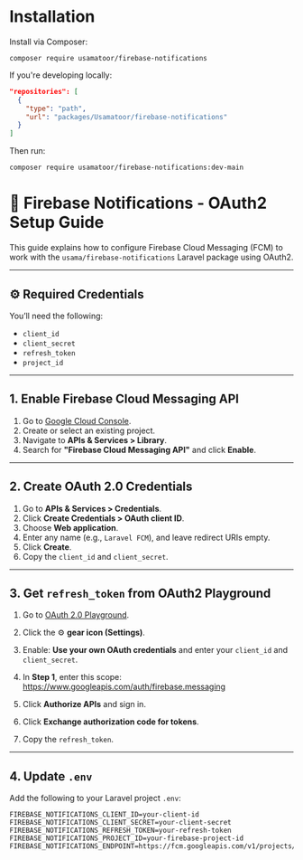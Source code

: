 # Installation

Install via Composer:

```
composer require usamatoor/firebase-notifications
```

If you're developing locally:

```json
"repositories": [
  {
    "type": "path",
    "url": "packages/Usamatoor/firebase-notifications"
  }
]

```

Then run:

```
composer require usamatoor/firebase-notifications:dev-main
```
# 🔐 Firebase Notifications - OAuth2 Setup Guide

This guide explains how to configure Firebase Cloud Messaging (FCM) to work with the `usama/firebase-notifications` Laravel package using OAuth2.

---

## ⚙️ Required Credentials

You’ll need the following:

- `client_id`
- `client_secret`
- `refresh_token`
- `project_id`

---

## 1. Enable Firebase Cloud Messaging API

1. Go to [Google Cloud Console](https://console.cloud.google.com/).
2. Create or select an existing project.
3. Navigate to **APIs & Services > Library**.
4. Search for **"Firebase Cloud Messaging API"** and click **Enable**.

---

## 2. Create OAuth 2.0 Credentials

1. Go to **APIs & Services > Credentials**.
2. Click **Create Credentials > OAuth client ID**.
3. Choose **Web application**.
4. Enter any name (e.g., `Laravel FCM`), and leave redirect URIs empty.
5. Click **Create**.
6. Copy the `client_id` and `client_secret`.

---

## 3. Get `refresh_token` from OAuth2 Playground

1. Go to [OAuth 2.0 Playground](https://developers.google.com/oauthplayground).
2. Click the ⚙️ **gear icon (Settings)**.
3. Enable: **Use your own OAuth credentials** and enter your `client_id` and `client_secret`.
4. In **Step 1**, enter this scope:
https://www.googleapis.com/auth/firebase.messaging

5. Click **Authorize APIs** and sign in.
6. Click **Exchange authorization code for tokens**.
7. Copy the `refresh_token`.

---

## 4. Update `.env`

Add the following to your Laravel project `.env`:

```env
FIREBASE_NOTIFICATIONS_CLIENT_ID=your-client-id
FIREBASE_NOTIFICATIONS_CLIENT_SECRET=your-client-secret
FIREBASE_NOTIFICATIONS_REFRESH_TOKEN=your-refresh-token
FIREBASE_NOTIFICATIONS_PROJECT_ID=your-firebase-project-id
FIREBASE_NOTIFICATIONS_ENDPOINT=https://fcm.googleapis.com/v1/projects/:project_id/messages:send

